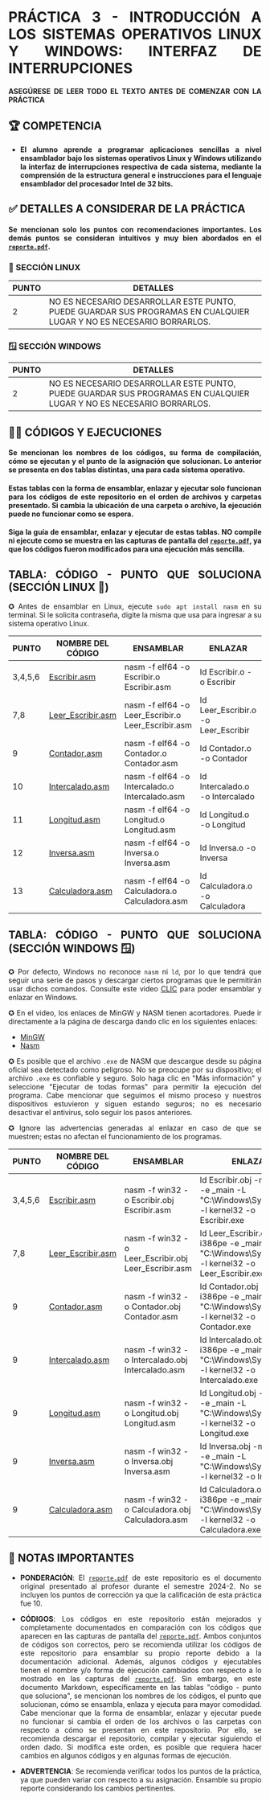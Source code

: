 <div style="text-align: justify">

# PRÁCTICA 3 - INTRODUCCIÓN A LOS SISTEMAS OPERATIVOS LINUX Y WINDOWS: INTERFAZ DE INTERRUPCIONES

#### ASEGÚRESE DE LEER TODO EL TEXTO ANTES DE COMENZAR CON LA PRÁCTICA

## 🏆 COMPETENCIA

- **El alumno aprende a programar aplicaciones sencillas a nivel ensamblador bajo los sistemas operativos Linux y Windows utilizando la interfaz de interrupciones respectiva de cada sistema, mediante la comprensión de la estructura general e instrucciones para el lenguaje ensamblador del procesador Intel de 32 bits.**

## ✅ DETALLES A CONSIDERAR DE LA PRÁCTICA

#### Se mencionan solo los puntos con recomendaciones importantes. Los demás puntos se consideran intuitivos y muy bien abordados en el [`reporte.pdf`](Unidad2_Práctica3_Reporte.pdf).

### 🐧 SECCIÓN LINUX

| PUNTO | DETALLES |
|-------|----------|
| 2     | NO ES NECESARIO DESARROLLAR ESTE PUNTO, PUEDE GUARDAR SUS PROGRAMAS EN CUALQUIER LUGAR Y NO ES NECESARIO BORRARLOS. |

### 🪟 SECCIÓN WINDOWS

| PUNTO | DETALLES |
|-------|----------|
| 2     | NO ES NECESARIO DESARROLLAR ESTE PUNTO, PUEDE GUARDAR SUS PROGRAMAS EN CUALQUIER LUGAR Y NO ES NECESARIO BORRARLOS. |

## 🧑‍💻 CÓDIGOS Y EJECUCIONES

#### Se mencionan los nombres de los códigos, su forma de compilación, cómo se ejecutan y el punto de la asignación que solucionan. Lo anterior se presenta en dos tablas distintas, una para cada sistema operativo.

#### Estas tablas con la forma de ensamblar, enlazar y ejecutar solo funcionan para los códigos de este repositorio en el orden de archivos y carpetas presentado. Si cambia la ubicación de una carpeta o archivo, la ejecución puede no funcionar como se espera.

#### Siga la guía de ensamblar, enlazar y ejecutar de estas tablas. NO compile ni ejecute como se muestra en las capturas de pantalla del [`reporte.pdf`](Unidad2_Práctica3_Reporte.pdf), ya que los códigos fueron modificados para una ejecución más sencilla.

## TABLA: CÓDIGO - PUNTO QUE SOLUCIONA (SECCIÓN LINUX 🐧)

✪ Antes de ensamblar en Linux, ejecute `sudo apt install nasm` en su terminal. Si le solicita contraseña, digite la misma que usa para ingresar a su sistema operativo Linux.

| PUNTO | NOMBRE DEL CÓDIGO | ENSAMBLAR | ENLAZAR | EJECUTAR |
|-------|-------------------|-----------|---------|----------|
| 3,4,5,6 | [Escribir.asm](LINUX/Escribir.asm) | nasm -f elf64 -o Escribir.o Escribir.asm  | ld Escribir.o -o Escribir | ./Escribir |
| 7,8 | [Leer_Escribir.asm](LINUX/Leer_Escribir.asm) | nasm -f elf64 -o Leer_Escribir.o Leer_Escribir.asm  | ld Leer_Escribir.o -o Leer_Escribir | ./Leer_Escribir |
| 9 | [Contador.asm](LINUX/Contador.asm) | nasm -f elf64 -o Contador.o Contador.asm  | ld Contador.o -o Contador | ./Contador |
| 10 | [Intercalado.asm](LINUX/Intercalado.asm) | nasm -f elf64 -o Intercalado.o Intercalado.asm  | ld Intercalado.o -o Intercalado | ./Intercalado |
| 11 | [Longitud.asm](LINUX/Longitud.asm) | nasm -f elf64 -o Longitud.o Longitud.asm  | ld Longitud.o -o Longitud | ./Longitud |
| 12 | [Inversa.asm](LINUX/Inversa.asm) | nasm -f elf64 -o Inversa.o Inversa.asm  | ld Inversa.o -o Inversa | ./Inversa |
| 13 | [Calculadora.asm](LINUX/Calculadora.asm) | nasm -f elf64 -o Calculadora.o Calculadora.asm  | ld Calculadora.o -o Calculadora | ./Calculadora |

## TABLA: CÓDIGO - PUNTO QUE SOLUCIONA (SECCIÓN WINDOWS 🪟)

✪ Por defecto, Windows no reconoce `nasm` ni `ld`, por lo que tendrá que seguir una serie de pasos y descargar ciertos programas que le permitirán usar dichos comandos. Consulte este video [CLIC](https://www.youtube.com/watch?v=95z1cUtIcS4) para poder ensamblar y enlazar en Windows.

✪ En el video, los enlaces de MinGW y NASM tienen acortadores. Puede ir directamente a la página de descarga dando clic en los siguientes enlaces:
- [MinGW](https://sourceforge.net/projects/mingw/)
- [Nasm](https://www.nasm.us/)

✪ Es posible que el archivo `.exe` de NASM que descargue desde su página oficial sea detectado como peligroso. No se preocupe por su dispositivo; el archivo `.exe` es confiable y seguro. Solo haga clic en "Más información" y seleccione "Ejecutar de todas formas" para permitir la ejecución del programa. Cabe mencionar que seguimos el mismo proceso y nuestros dispositivos estuvieron y siguen estando seguros; no es necesario desactivar el antivirus, solo seguir los pasos anteriores.

✪ Ignore las advertencias generadas al enlazar en caso de que se muestren; estas no afectan el funcionamiento de los programas.

| PUNTO | NOMBRE DEL CÓDIGO | ENSAMBLAR | ENLAZAR | EJECUTAR |
|-------|-------------------|-----------|---------|----------|
| 3,4,5,6 | [Escribir.asm](WINDOWS/Escribir.asm) | nasm -f win32 -o Escribir.obj Escribir.asm | ld Escribir.obj -m i386pe -e _main -L "C:\Windows\SysWOW64" -l kernel32 -o Escribir.exe| Escribir.exe |
| 7,8 | [Leer_Escribir.asm](WINDOWS/Leer_Escribir.asm) | nasm -f win32 -o Leer_Escribir.obj Leer_Escribir.asm | ld Leer_Escribir.obj -m i386pe -e _main -L "C:\Windows\SysWOW64" -l kernel32 -o Leer_Escribir.exe| Leer_Escribir.exe |
| 9 | [Contador.asm](WINDOWS/Contador.asm) | nasm -f win32 -o Contador.obj Contador.asm | ld Contador.obj -m i386pe -e _main -L "C:\Windows\SysWOW64" -l kernel32 -o Contador.exe| Contador.exe |
| 9 | [Intercalado.asm](WINDOWS/Intercalado.asm) | nasm -f win32 -o Intercalado.obj Intercalado.asm | ld Intercalado.obj -m i386pe -e _main -L "C:\Windows\SysWOW64" -l kernel32 -o Intercalado.exe| Intercalado.exe |
| 9 | [Longitud.asm](WINDOWS/Longitud.asm) | nasm -f win32 -o Longitud.obj Longitud.asm | ld Longitud.obj -m i386pe -e _main -L "C:\Windows\SysWOW64" -l kernel32 -o Longitud.exe| Longitud.exe |
| 9 | [Inversa.asm](WINDOWS/Inversa.asm) | nasm -f win32 -o Inversa.obj Inversa.asm | ld Inversa.obj -m i386pe -e _main -L "C:\Windows\SysWOW64" -l kernel32 -o Inversa.exe| Inversa.exe |
| 9 | [Calculadora.asm](WINDOWS/Calculadora.asm) | nasm -f win32 -o Calculadora.obj Calculadora.asm | ld Calculadora.obj -m i386pe -e _main -L "C:\Windows\SysWOW64" -l kernel32 -o Calculadora.exe| Calculadora.exe |

## 📝 NOTAS IMPORTANTES

- **PONDERACIÓN**: El [`reporte.pdf`](Unidad2_Práctica3_Reporte.pdf) de este repositorio es el documento original presentado al profesor durante el semestre 2024-2. No se incluyen los puntos de corrección ya que la calificación de esta práctica fue 10.

- **CÓDIGOS**: Los códigos en este repositorio están mejorados y completamente documentados en comparación con los códigos que aparecen en las capturas de pantalla del [`reporte.pdf`](Unidad2_Práctica3_Reporte.pdf). Ambos conjuntos de códigos son correctos, pero se recomienda utilizar los códigos de este repositorio para ensamblar su propio reporte debido a la documentación adicional. Además, algunos códigos y ejecutables tienen el nombre y/o forma de ejecución cambiados con respecto a lo mostrado en las capturas del [`reporte.pdf`](Unidad2_Práctica3_Reporte.pdf). Sin embargo, en este documento Markdown, específicamente en las tablas "código - punto que soluciona", se mencionan los nombres de los códigos, el punto que solucionan, cómo se ensambla, enlaza y ejecuta para mayor comodidad. Cabe mencionar que la forma de ensamblar, enlazar y ejecutar puede no funcionar si cambia el orden de los archivos o las carpetas con respecto a cómo se presentan en este repositorio. Por ello, se recomienda descargar el repositorio, compilar y ejecutar siguiendo el orden dado. Si modifica este orden, es posible que requiera hacer cambios en algunos códigos y en algunas formas de ejecución.

- **ADVERTENCIA**: Se recomienda verificar todos los puntos de la práctica, ya que pueden variar con respecto a su asignación. Ensamble su propio reporte considerando los cambios pertinentes.

</div>

